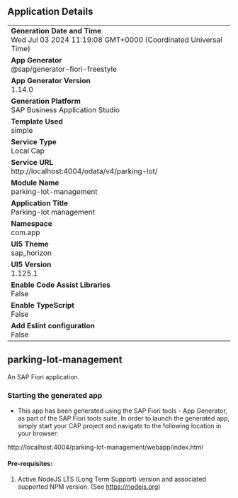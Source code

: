 ## Application Details
|               |
| ------------- |
|**Generation Date and Time**<br>Wed Jul 03 2024 11:19:08 GMT+0000 (Coordinated Universal Time)|
|**App Generator**<br>@sap/generator-fiori-freestyle|
|**App Generator Version**<br>1.14.0|
|**Generation Platform**<br>SAP Business Application Studio|
|**Template Used**<br>simple|
|**Service Type**<br>Local Cap|
|**Service URL**<br>http://localhost:4004/odata/v4/parking-lot/
|**Module Name**<br>parking-lot-management|
|**Application Title**<br>Parking-lot management|
|**Namespace**<br>com.app|
|**UI5 Theme**<br>sap_horizon|
|**UI5 Version**<br>1.125.1|
|**Enable Code Assist Libraries**<br>False|
|**Enable TypeScript**<br>False|
|**Add Eslint configuration**<br>False|

## parking-lot-management

An SAP Fiori application.

### Starting the generated app

-   This app has been generated using the SAP Fiori tools - App Generator, as part of the SAP Fiori tools suite.  In order to launch the generated app, simply start your CAP project and navigate to the following location in your browser:

http://localhost:4004/parking-lot-management/webapp/index.html

#### Pre-requisites:

1. Active NodeJS LTS (Long Term Support) version and associated supported NPM version.  (See https://nodejs.org)


